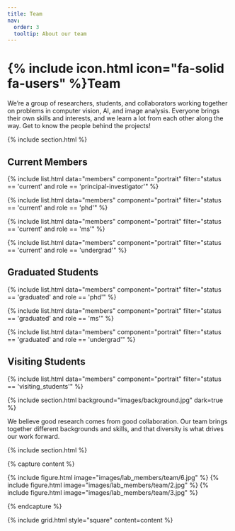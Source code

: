 ```yaml
---
title: Team
nav:
  order: 3
  tooltip: About our team
---
```



# {% include icon.html icon="fa-solid fa-users" %}Team

We’re a group of researchers, students, and collaborators working together on problems in computer vision, AI, and image analysis. Everyone brings their own skills and interests, and we learn a lot from each other along the way. Get to know the people behind the projects!

{% include section.html %}


##  Current Members

{% include list.html data="members" component="portrait" filter="status == 'current' and role == 'principal-investigator'" %}

{% include list.html data="members" component="portrait" filter="status == 'current' and role == 'phd'" %}

{% include list.html data="members" component="portrait" filter="status == 'current' and role == 'ms'" %}

{% include list.html data="members" component="portrait" filter="status == 'current' and role == 'undergrad'" %}




##  Graduated Students


{% include list.html data="members" component="portrait" filter="status == 'graduated' and role == 'phd'" %}

{% include list.html data="members" component="portrait" filter="status == 'graduated' and role == 'ms'" %}

{% include list.html data="members" component="portrait" filter="status == 'graduated' and role == 'undergrad'" %}



##  Visiting Students

{% include list.html data="members" component="portrait" filter="status == 'visiting_students'" %}



{% include section.html background="images/background.jpg" dark=true %}

We believe good research comes from good collaboration. Our team brings together different backgrounds and skills, and that diversity is what drives our work forward.

{% include section.html %}

{% capture content %}

{% include figure.html image="images/lab_members/team/6.jpg" %}
{% include figure.html image="images/lab_members/team/2.jpg" %}
{% include figure.html image="images/lab_members/team/3.jpg" %}

{% endcapture %}

{% include grid.html style="square" content=content %}

